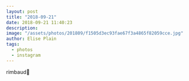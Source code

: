 ```yaml
---
layout: post
title: "2018-09-21"
date: 2018-09-21 11:40:23
description: 
image: "/assets/photos/201809/f1505d3ec93fae67f3a4865f82059cce.jpg"
author: Elise Plain
tags: 
  - photos
  - instagram
---
```


rimbaud🎯
<p></p>
